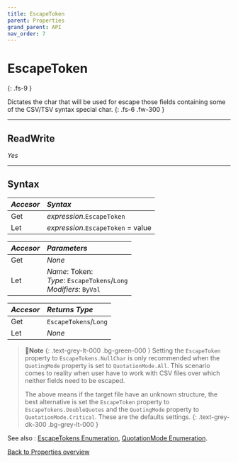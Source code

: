 ```yaml
---
title: EscapeToken
parent: Properties
grand_parent: API
nav_order: 7
---
```


# EscapeToken
{: .fs-9 }

Dictates the char that will be used for escape those fields containing some of the CSV/TSV syntax special char.
{: .fs-6 .fw-300 }

---

## ReadWrite

_Yes_

---

## Syntax

|**_Accesor_**|**_Syntax_**|
|:----------|:----------|
|Get|*expression*.`EscapeToken`|
|Let|*expression*.`EscapeToken` = value|

|**_Accesor_**|**_Parameters_**|
|:----------|:----------|
|Get|_None_|
|Let|*Name*: Token:<br>*Type*: `EscapeTokens`/`Long`<br>*Modifiers*: `ByVal`|

|**_Accesor_**|**_Returns Type_**|
|:----------|:----------|
|Get|`EscapeTokens`/`Long`|
|Let|_None_|

>📝**Note**
>{: .text-grey-lt-000 .bg-green-000 }
>Setting the `EscapeToken` property to `EscapeTokens.NullChar` is only recommended when the `QuotingMode` property is set to `QuotationMode.All`. This scenario comes to reality when user have to work with CSV files over which neither fields need to be escaped.
>
>The above means if the target file have an unknown structure, the best alternative is set the `EscapeToken` property to `EscapeTokens.DoubleQuotes` and the `QuotingMode` property to `QuotationMode.Critical`. These are the defaults settings.
{: .text-grey-dk-300 .bg-grey-lt-000 }

See also
: [EscapeTokens Enumeration](https://ws-garcia.github.io/VBA-CSV-interface/api/enumerations/escapetokens.html), [QuotationMode Enumeration](https://ws-garcia.github.io/VBA-CSV-interface/api/enumerations/quotationmode.html).

[Back to Properties overview](https://ws-garcia.github.io/VBA-CSV-interface/api/properties/)